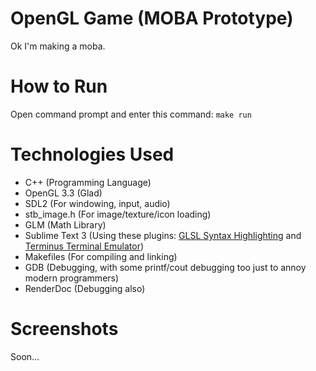 # OpenGL Game (MOBA Prototype)

Ok I'm making a moba.

# How to Run

Open command prompt and enter this command: <code>make run</code>

# Technologies Used

- C++ 				(Programming Language)
- OpenGL 3.3		(Glad)
- SDL2	 			(For windowing, input, audio)
- stb_image.h 		(For image/texture/icon loading)
- GLM				(Math Library)
- Sublime Text 3	(Using these plugins: [GLSL Syntax Highlighting](https://github.com/euler0/sublime-glsl) and [Terminus Terminal Emulator](https://packagecontrol.io/packages/Terminus))
- Makefiles 		(For compiling and linking)
- GDB 				(Debugging, with some printf/cout debugging too just to annoy modern programmers)
- RenderDoc 		(Debugging also)

# Screenshots

Soon...
